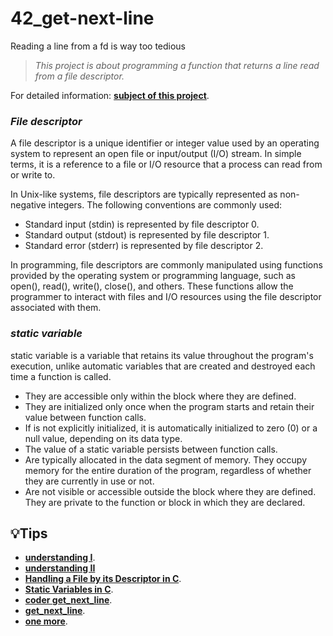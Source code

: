 # 42_get-next-line
Reading a line from a fd is way too tedious

> _This project is about programming a function that returns a line read from a file descriptor._

For detailed information: [**subject of this project**](https://github.com/yasminefontenele/42_get-next-line/blob/main/Get_next_line.pdf).

### _File descriptor_

A file descriptor is a unique identifier or integer value used by an operating system to represent an open file or input/output (I/O) stream. In simple terms, it is a reference to a file or I/O resource that a process can read from or write to.

In Unix-like systems, file descriptors are typically represented as non-negative integers. The following conventions are commonly used:

- Standard input (stdin) is represented by file descriptor 0.
- Standard output (stdout) is represented by file descriptor 1.
- Standard error (stderr) is represented by file descriptor 2.

In programming, file descriptors are commonly manipulated using functions provided by the operating system or programming language, such as open(), read(), write(), close(), and others. These functions allow the programmer to interact with files and I/O resources using the file descriptor associated with them.

### _static variable_

static variable is a variable that retains its value throughout the program's execution, unlike automatic variables that are created and destroyed each time a function is called.

- They are accessible only within the block where they are defined.
- They are initialized only once when the program starts and retain their value between function calls.
- If is not explicitly initialized, it is automatically initialized to zero (0) or a null value, depending on its data type.
- The value of a static variable persists between function calls.
- Are typically allocated in the data segment of memory. They occupy memory for the entire duration of the program, regardless of whether they are currently in use or not.
- Are not visible or accessible outside the block where they are defined. They are private to the function or block in which they are declared.


## 💡Tips
- [**understanding I**](https://medium.com/@ayogun/master-file-i-o-operations-with-42s-get-next-line-project-5fb001d1fff5).
- [**understanding II**](https://velog.io/@ljiwoo59/getnextline)
- [**Handling a File by its Descriptor in C**](https://www.codequoi.com/en/handling-a-file-by-its-descriptor-in-c/).
- [**Static Variables in C**](https://www.codequoi.com/en/local-global-static-variables-in-c/).
- [**coder get_next_line**](https://www.youtube.com/watch?v=xgDSXNOHTIA).
- [**get_next_line**](https://www.youtube.com/watch?v=-Mt2FdJjVno).
- [**one more**](https://www.youtube.com/watch?v=5hvjwHZFwi0).
